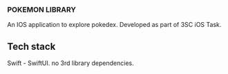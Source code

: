### POKEMON LIBRARY 
An IOS application to explore pokedex.
Developed as part of 3SC iOS Task. 

## Tech stack 
Swift - SwiftUI.
no 3rd library dependencies.

